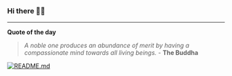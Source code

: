 ### Hi there 👋🏻


---

**Quote of the day**

> *A noble one produces an abundance of merit by having a compassionate mind towards all living beings.* - **The Buddha** 

[![README.md](https://github.com/marcolovazzano/marcolovazzano/actions/workflows/readme.yml/badge.svg?branch=main)](https://github.com/marcolovazzano/marcolovazzano/actions/workflows/readme.yml)
